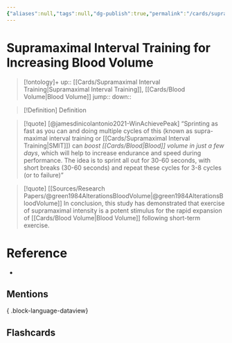 ```yaml
---
{"aliases":null,"tags":null,"dg-publish":true,"permalink":"/cards/supramaximal-interval-training-for-increasing-blood-volume/","dgPassFrontmatter":true}
---
```


# Supramaximal Interval Training for Increasing Blood Volume

> [!ontology]+
> up:: [[Cards/Supramaximal Interval Training\|Supramaximal Interval Training]], [[Cards/Blood Volume\|Blood Volume]]
> jump:: 
> down:: 

> [!Definition] Definition

> [!quote] [@jamesdinicolantonio2021-WinAchievePeak]
> “Sprinting as fast as you can and doing multiple cycles of this  (known as supra-maximal interval training or [[Cards/Supramaximal Interval Training\|SMIT]]) can *boost [[Cards/Blood\|Blood]] volume in just a few days*,  which will help to increase endurance and speed during performance. The idea is to sprint all out for 30-60 seconds, with short breaks (30-60 seconds) and repeat these cycles for 3-8 cycles (or to failure)”

> [!quote] [[Sources/Research Papers/@green1984AlterationsBloodVolume\|@green1984AlterationsBloodVolume]]
> In conclusion, this study has demonstrated that exercise of supramaximal intensity is a potent stimulus for the rapid expansion of [[Cards/Blood Volume\|Blood Volume]] following short-term exercise.

# Reference

- 

## Mentions


{ .block-language-dataview}

## Flashcards